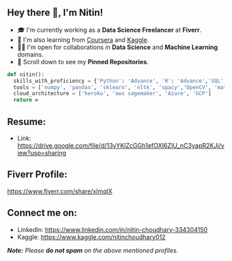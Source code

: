 ## Hey there 👋, I'm Nitin!

- 🎓 I'm currently working as a **Data Science Freelancer**  at **Fiverr**.
- 🌱 I'm also learning from [Coursera](https://www.coursera.org/) and [Kaggle](https://www.kaggle.com/).
- 🤝🏻 I'm open for collaborations in **Data Science** and **Machine Learning** domains.
- 📌 Scroll down to see my **Pinned Repositories**.

```python
def nitin():
  skills_with_proficiency = {'Python': 'Advance', 'R': 'Advance','SQL': 'Intermediate', 'Spark': 'Intermediate','DSA': 'Intermediate', 'HTML & CSS': 'Beginner'}
  tools = ['numpy', 'pandas', 'sklearn', 'nltk', 'spacy','OpenCV', 'matplotlib', 'seaborn', 'keras','Tensorflow', 'flask', 'Django','BeautifulSoup']
  cloud_architecture = ['heroku', 'aws sagemaker', 'Azure', 'GCP']
  return ∞
```

## Resume:
- Link: https://drive.google.com/file/d/13yYKlZcGGh1efOXI6ZIU_nC3yapR2KJj/view?usp=sharing

## Fiverr Profile: 
https://www.fiverr.com/share/xlmqlX
## Connect me on:
- LinkedIn: https://www.linkedin.com/in/nitin-choudhary-334304150
- Kaggle: https://www.kaggle.com/nitinchoudhary012

_**Note:** Please **do not spam** on the above mentioned profiles._

